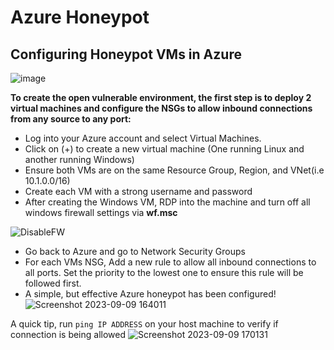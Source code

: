 # Azure Honeypot
<h2>Configuring Honeypot VMs in Azure</h2>

![image](https://github.com/Lachiecodes/Azure-Honeypot/assets/138475757/6e5d77fc-47ce-4617-a90c-a40cc59a19a4)


<b>To create the open vulnerable environment, the first step is to deploy 2 virtual machines and configure the NSGs to allow inbound connections from any source to any port:</b>
- Log into your Azure account and select Virtual Machines.
- Click on (+) to create a new virtual machine (One running Linux and another running Windows)
- Ensure both VMs are on the same Resource Group, Region, and VNet(i.e 10.1.0.0/16)
- Create each VM with a strong username and password
- After creating the Windows VM, RDP into the machine and turn off all windows firewall settings via **wf.msc**

![DisableFW](https://i.imgur.com/g5PAPsr.png)
  
- Go back to Azure and go to Network Security Groups
- For each VMs NSG, Add a new rule to allow all inbound connections to all ports. Set the priority to the lowest one to ensure this rule will be followed first.
- A simple, but effective Azure honeypot has been configured!
![Screenshot 2023-09-09 164011](https://github.com/Lachiecodes/Azure-Honeypot-Configuration/assets/138475757/c101e5af-6a2f-4515-a4bb-b9c8d683a0ae)


A quick tip, run ```ping IP ADDRESS```  on your host machine to verify if connection is being allowed
![Screenshot 2023-09-09 170131](https://github.com/Lachiecodes/Azure-Honeypot-Configuration/assets/138475757/ffa7c1ff-d97e-45ae-a2c2-bea65afffe79)
